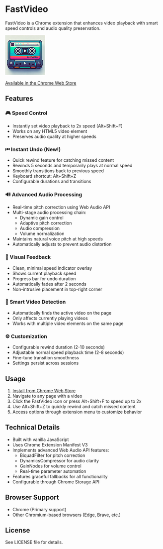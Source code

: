 # FastVideo

FastVideo is a Chrome extension that enhances video playback with smart speed controls and audio quality preservation.

![FastVideo](icons/128.png)


[Available in the Chrome Web Store](https://chromewebstore.google.com/detail/fastvideo/apejdflfbfcoenngpebifilgpgmgoppm?hl=en)

## Features

### 🎮 Speed Control
- Instantly set video playback to 2x speed (Alt+Shift+F)
- Works on any HTML5 video element
- Preserves audio quality at higher speeds

### ⏮ Instant Undo (New!)
- Quick rewind feature for catching missed content
- Rewinds 5 seconds and temporarily plays at normal speed
- Smoothly transitions back to previous speed
- Keyboard shortcut: Alt+Shift+Z
- Configurable durations and transitions

### 🔊 Advanced Audio Processing
- Real-time pitch correction using Web Audio API
- Multi-stage audio processing chain:
  - Dynamic gain control
  - Adaptive pitch correction
  - Audio compression
  - Volume normalization
- Maintains natural voice pitch at high speeds
- Automatically adjusts to prevent audio distortion

### 💫 Visual Feedback
- Clean, minimal speed indicator overlay
- Shows current playback speed
- Progress bar for undo duration
- Automatically fades after 2 seconds
- Non-intrusive placement in top-right corner

### 🎯 Smart Video Detection
- Automatically finds the active video on the page
- Only affects currently playing videos
- Works with multiple video elements on the same page

### ⚙️ Customization
- Configurable rewind duration (2-10 seconds)
- Adjustable normal speed playback time (2-8 seconds)
- Fine-tune transition smoothness
- Settings persist across sessions

## Usage

1. [Install from Chrome Web Store](https://chromewebstore.google.com/detail/fastvideo/apejdflfbfcoenngpebifilgpgmgoppm?hl=en)
2. Navigate to any page with a video
3. Click the FastVideo icon or press Alt+Shift+F to speed up to 2x
4. Use Alt+Shift+Z to quickly rewind and catch missed content
5. Access options through extension menu to customize behavior

## Technical Details

- Built with vanilla JavaScript
- Uses Chrome Extension Manifest V3
- Implements advanced Web Audio API features:
  - BiquadFilter for pitch correction
  - DynamicsCompressor for audio clarity
  - GainNodes for volume control
  - Real-time parameter automation
- Features graceful fallbacks for all functionality
- Configurable through Chrome Storage API

## Browser Support

- Chrome (Primary support)
- Other Chromium-based browsers (Edge, Brave, etc.)

## License

See LICENSE file for details.
